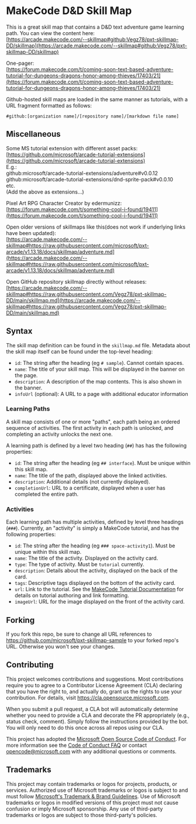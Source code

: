 # MakeCode D&D Skill Map

This is a great skill map that contains a D&D text adventure game learning path. You can view the content here:<br>
[https://arcade.makecode.com/--skillmap#github:Vegz78/pxt-skillmap-DD/skillmap](https://arcade.makecode.com/--skillmap#github:Vegz78/pxt-skillmap-DD/skillmap)

One-pager:<br>
[https://forum.makecode.com/t/coming-soon-text-based-adventure-tutorial-for-dungeons-dragons-honor-among-thieves/17403/21](https://forum.makecode.com/t/coming-soon-text-based-adventure-tutorial-for-dungeons-dragons-honor-among-thieves/17403/21)

Github-hosted skill maps are loaded in the same manner as tutorials, with a URL fragment
formatted as follows:

`#github:[organization name]/[repository name]/[markdown file name]`

## Miscellaneous

Some MS tutorial extension with different asset packs:
[https://github.com/microsoft/arcade-tutorial-extensions](https://github.com/microsoft/arcade-tutorial-extensions)<br>
E.g.:<br>
github:microsoft/arcade-tutorial-extensions/adventure#v0.0.12<br>
github:microsoft/arcade-tutorial-extensions/dnd-sprite-pack#v0.0.10<br>
etc.<br>
(Add the above as extensions...)

Pixel Art RPG Character Creator by edermunizz:<br>
[https://forum.makecode.com/t/something-cool-i-found/19411](https://forum.makecode.com/t/something-cool-i-found/19411)

Open older versions of skillmaps like this(does not work if underlying links have been updated):<br>
[https://arcade.makecode.com/--skillmap#https://raw.githubusercontent.com/microsoft/pxt-arcade/v1.13.18/docs/skillmap/adventure.md](https://arcade.makecode.com/--skillmap#https://raw.githubusercontent.com/microsoft/pxt-arcade/v1.13.18/docs/skillmap/adventure.md)

Open GitHub repository skillmap directly without releases:<br>
[https://arcade.makecode.com/--skillmap#https://raw.githubusercontent.com/Vegz78/pxt-skillmap-DD/main/skillmap.md](https://arcade.makecode.com/--skillmap#https://raw.githubusercontent.com/Vegz78/pxt-skillmap-DD/main/skillmap.md)

## Syntax

The skill map definition can be found in the `skillmap.md` file. Metadata about the skill
map itself can be found under the top-level heading:

- `id`: The string after the heading (eg `# sample`). Cannot contain spaces.
- `name`: The title of your skill map. This will be displayed in the banner on the page.
- `description`: A description of the map contents. This is also shown in the banner.
- `infoUrl` (optional): A URL to a page with additional educator information

### Learning Paths

A skill map consists of one or more "paths", each path being an ordered sequence of activities.
The first activity in each path is unlocked, and completing an activity unlocks the next one.

A learning path is defined by a level two heading (`##`) has has the following properties:

- `id`: The string after the heading (eg `## interface`). Must be unique within this skill map.
- `name`: The title of the path, displayed above the linked activities.
- `description`: Additional details (not currently displayed).
- `completionUrl`: URL to a certificate, displayed when a user has completed the entire path.

### Activities

Each learning path has multiple activities, defined by level three headings (`###`). Currently,
an "activity" is simply a MakeCode tutorial, and has the following properties:

- `id`: The string after the heading (eg `### space-activity1`). Must be unique within this skill map.
- `name`: The title of the activity. Displayed on the activity card.
- `type`: The type of activity. Must be `tutorial` currently.
- `description`: Details about the activity, displayed on the back of the card.
- `tags`: Descriptive tags displayed on the bottom of the activity card.
- `url`: Link to the tutorial. See the [MakeCode Tutorial Documentation](https://makecode.com/writing-docs/user-tutorials) for details on tutorial authoring and link formatting.
- `imageUrl`: URL for the image displayed on the front of the activity card.

## Forking

If you fork this repo, be sure to change all URL references to https://github.com/microsoft/pxt-skillmap-sample to your forked repo's URL. Otherwise you won't see your changes.

## Contributing

This project welcomes contributions and suggestions.  Most contributions require you to agree to a
Contributor License Agreement (CLA) declaring that you have the right to, and actually do, grant us
the rights to use your contribution. For details, visit https://cla.opensource.microsoft.com.

When you submit a pull request, a CLA bot will automatically determine whether you need to provide
a CLA and decorate the PR appropriately (e.g., status check, comment). Simply follow the instructions
provided by the bot. You will only need to do this once across all repos using our CLA.

This project has adopted the [Microsoft Open Source Code of Conduct](https://opensource.microsoft.com/codeofconduct/).
For more information see the [Code of Conduct FAQ](https://opensource.microsoft.com/codeofconduct/faq/) or
contact [opencode@microsoft.com](mailto:opencode@microsoft.com) with any additional questions or comments.

## Trademarks

This project may contain trademarks or logos for projects, products, or services. Authorized use of Microsoft
trademarks or logos is subject to and must follow
[Microsoft's Trademark & Brand Guidelines](https://www.microsoft.com/en-us/legal/intellectualproperty/trademarks/usage/general).
Use of Microsoft trademarks or logos in modified versions of this project must not cause confusion or imply Microsoft sponsorship.
Any use of third-party trademarks or logos are subject to those third-party's policies.
